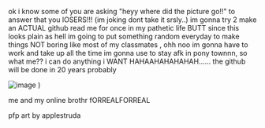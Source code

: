 ok i know some of you are asking "heyy where did the picture go!!" to answer that you lOSERS!!! (im joking dont take it srsly..) im gonna try 2 make an ACTUAL github read me for once in my pathetic life BUTT since this looks plain as hell im going to put something random everyday to make things NOT boring like most of my classmates , ohh noo im gonna have to work and take up all the time im gonna use to stay afk in pony townnn, so what me?? i can do anything i WANT HAHAAHAHAHAHAH...... the github will be done in 20 years probably

![image](https://github.com/user-attachments/assets/52db9c87-e70b-4ade-a846-5987bc6d2c7e)
)
<p> me and my online brothr fORREALFORREAL


<p> pfp art by applestruda 
